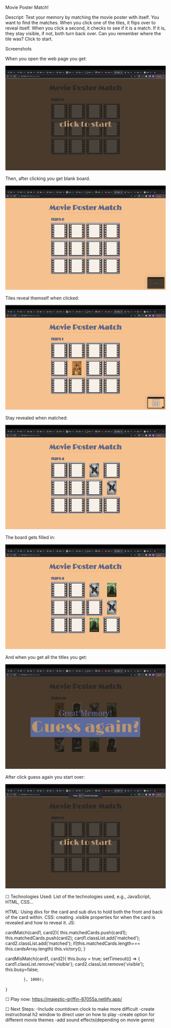 Movie Poster Match!

Descript: Test your memory by matching the movie poster with itself. You want to find the matches. When you click one of the tiles, it flips over to reveal itself. When you click a second, it checks to see if it is a match. If it is, they stay visible, if not, both turn back over. Can you remember where the tile was? Click to start. 

Screenshots

When you open the web page you get:

![Image](opening_page.png)

Then, after clicking you get blank board. 

![Image](nullboard.png)

Tiles reveal themself when clicked:

![Image](firstattempt.png)

Stay revealed when matched:

![Image](firstmatch.png)

The board gets filled in:

![Image](midgame.png)

And when you get all the titles you get: 

![Image](victorypage.png)

After click guess again you start over:

![Image](reopen.png)



☐ Technologies Used: List of the technologies used, e.g., JavaScript, HTML, CSS...

HTML: Using divs for the card and sub divs to hold both the front and back of the card within. 
CSS: creating .visible properties for when the card is revealed and how to reveal it. 
JS: 

cardMatch(card1, card2){
        this.matchedCards.push(card1);
        this.matchedCards.push(card2);
        card1.classList.add('matched');
        card2.classList.add('matched');
        if(this.matchedCards.length=== this.cardsArray.length)
            this.victory();
    }


cardMisMatch(card1, card2){
        this.busy = true; 
            setTimeout(() => {
                card1.classList.remove('visible');
                card2.classList.remove('visible');
                this.busy=false;
                
            }, 1000);

    }


☐ Play now: https://majestic-griffin-87055a.netlify.app/

☐ Next Steps: 
-Include countdown clock to make more difficult
-create instructional h2 window to direct user on how to play
-create option for different movie themes
-add sound effects(depending on movie genre)


